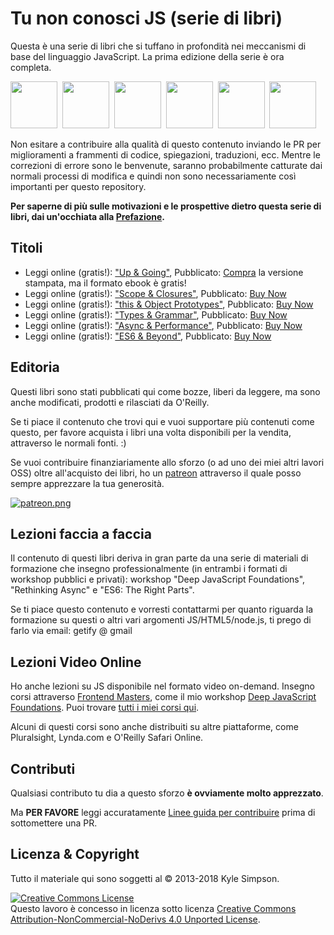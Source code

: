 # Tu non conosci JS (serie di libri)

Questa è una serie di libri che si tuffano in profondità nei meccanismi di base del linguaggio JavaScript. La prima edizione della serie è ora completa.

<a href="http://www.ebooks.com/1993212/you-don-t-know-js-up-going/simpson-kyle/"><img src="up %26 going/cover.jpg" width="75"></a>&nbsp;
<a href="http://www.ebooks.com/1647631/you-don-t-know-js-scope-closures/simpson-kyle/"><img src="scope %26 closures/cover.jpg" width="75"></a>&nbsp;
<a href="http://www.ebooks.com/1734321/you-don-t-know-js-this-object-prototypes/simpson-kyle/"><img src="this %26 object prototypes/cover.jpg" width="75"></a>&nbsp;
<a href="http://www.ebooks.com/1935541/you-don-t-know-js-types-grammar/simpson-kyle/"><img src="types %26 grammar/cover.jpg" width="75"></a>&nbsp;
<a href="http://www.ebooks.com/1977375/you-don-t-know-js-async-performance/simpson-kyle/"><img src="async %26 performance/cover.jpg" width="75"></a>&nbsp;
<a href="http://www.ebooks.com/2481820/you-don-t-know-js-es6-beyond/simpson-kyle/"><img src="es6 %26 beyond/cover.jpg" width="75"></a>

Non esitare a contribuire alla qualità di questo contenuto inviando le PR per miglioramenti a frammenti di codice, spiegazioni, traduzioni, ecc. Mentre le correzioni di errore sono le benvenute, saranno probabilmente catturate dai normali processi di modifica e quindi non sono necessariamente così importanti per questo repository.

**Per saperne di più sulle motivazioni e le prospettive dietro questa serie di libri, dai un'occhiata alla [Prefazione](prefazione.md).**

## Titoli

* Leggi online (gratis!): ["Up & Going"](up\%20&\%20going/README.md#you-dont-know-js-up--going), Pubblicato: [Compra](http://www.ebooks.com/1993212/you-don-t-know-js-up-going/simpson-kyle/) la versione stampata, ma il formato ebook è gratis!
* Leggi online (gratis!): ["Scope & Closures"](scope\%20&\%20closures/README.md#you-dont-know-js-scope--closures), Pubblicato: [Buy Now](http://www.ebooks.com/1647631/you-don-t-know-js-scope-closures/simpson-kyle/)
* Leggi online (gratis!): ["this & Object Prototypes"](this\%20&\%20object\%20prototypes/README.md#you-dont-know-js-this--object-prototypes), Pubblicato: [Buy Now](http://www.ebooks.com/1734321/you-don-t-know-js-this-object-prototypes/simpson-kyle/)
* Leggi online (gratis!): ["Types & Grammar"](types\%20&\%20grammar/README.md#you-dont-know-js-types--grammar), Pubblicato: [Buy Now](http://www.ebooks.com/1935541/you-don-t-know-js-types-grammar/simpson-kyle/)
* Leggi online (gratis!): ["Async & Performance"](async\%20&\%20performance/README.md#you-dont-know-js-async--performance), Pubblicato: [Buy Now](http://www.ebooks.com/1977375/you-don-t-know-js-async-performance/simpson-kyle/)
* Leggi online (gratis!): ["ES6 & Beyond"](es6\%20&\%20beyond/README.md#you-dont-know-js-es6--beyond), Pubblicato: [Buy Now](http://www.ebooks.com/2481820/you-don-t-know-js-es6-beyond/simpson-kyle/)

## Editoria

Questi libri sono stati pubblicati qui come bozze, liberi da leggere, ma sono anche modificati, prodotti e rilasciati da O'Reilly.

Se ti piace il contenuto che trovi qui e vuoi supportare più contenuti come questo, per favore acquista i libri una volta disponibili per la vendita, attraverso le normali fonti. :)

Se vuoi contribuire finanziariamente allo sforzo (o ad uno dei miei altri lavori OSS) oltre all'acquisto dei libri, ho un [patreon](https://www.patreon.com/getify) attraverso il quale posso sempre apprezzare la tua generosità.

<a href="https://www.patreon.com/getify">[![patreon.png](https://c5.patreon.com/external/logo/become_a_patron_button.png)](https://www.patreon.com/getify)</a>

## Lezioni faccia a faccia

Il contenuto di questi libri deriva in gran parte da una serie di materiali di formazione che insegno professionalmente (in entrambi i formati di workshop pubblici e privati): workshop "Deep JavaScript Foundations", "Rethinking Async" e "ES6: The Right Parts".

Se ti piace questo contenuto e vorresti contattarmi per quanto riguarda la formazione su questi o altri vari argomenti JS/HTML5/node.js, ti prego di farlo via email: getify @ gmail

## Lezioni Video Online

Ho anche lezioni su JS disponibile nel formato video on-demand. Insegno corsi attraverso [Frontend Masters](https://FrontendMasters.com), come il mio workshop [Deep JavaScript Foundations](https://frontendmasters.com/courses/javascript-foundations/). Puoi trovare [tutti i miei corsi qui](https://frontendmasters.com/kyle-simpson/).

Alcuni di questi corsi sono anche distribuiti su altre piattaforme, come Pluralsight, Lynda.com e O'Reilly Safari Online.

## Contributi

Qualsiasi contributo tu dia a questo sforzo **è ovviamente molto apprezzato**.

Ma **PER FAVORE** leggi accuratamente [Linee guida per contribuire](CONTRIBUTING.md) prima di sottomettere una PR.

## Licenza & Copyright

Tutto il materiale qui sono soggetti al &copy; 2013-2018 Kyle Simpson.

<a rel="license" href="http://creativecommons.org/licenses/by-nc-nd/4.0/"><img alt="Creative Commons License" style="border-width:0" src="https://i.creativecommons.org/l/by-nc-nd/4.0/88x31.png" /></a><br />Questo lavoro è concesso in licenza sotto licenza <a rel="license" href="http://creativecommons.org/licenses/by-nc-nd/4.0/">Creative Commons Attribution-NonCommercial-NoDerivs 4.0 Unported License</a>.
